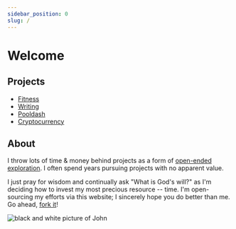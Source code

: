 ```yaml
---
sidebar_position: 0
slug: /
---
```


# Welcome

## Projects

* [Fitness](fitness)
* [Writing](writing)
* [Pooldash](pooldash)
* [Cryptocurrency](crypto)

## About

I throw lots of time & money behind projects as a form of [open-ended exploration](https://www.palladiummag.com/2022/01/06/quit-your-job/). I often spend years pursuing projects with no apparent value.

I just pray for wisdom and continually ask "What is God's will?" as I'm deciding how to invest my most precious resource -- time. I'm open-sourcing my efforts via this website; I sincerely hope you do better than me. Go ahead, [fork it](https://github.com/gazzini/docs)!

![black and white picture of John](/img/pfp.jpg)
